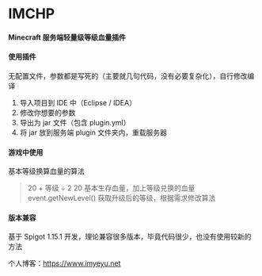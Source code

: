 # IMCHP

#### Minecraft 服务端轻量级等级血量插件

#### 使用插件

无配置文件，参数都是写死的（主要就几句代码，没有必要复杂化），自行修改编译

1. 导入项目到 IDE 中（Eclipse / IDEA）
2. 修改你想要的参数
3. 导出为 jar 文件（包含 plugin.yml）
4. 将 jar 放到服务端 plugin 文件夹内，重载服务器

#### 游戏中使用
基本等级换算血量的算法
> 20 + 等级 ÷ 2
20 基本生存血量，加上等级兑换的血量
event.getNewLevel() 获取升级后的等级，根据需求修改算法

#### 版本兼容
基于 Spigot 1.15.1 开发，理论兼容很多版本，毕竟代码很少，也没有使用较新的方法


个人博客：<https://www.imyeyu.net>
